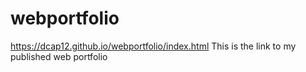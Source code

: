 # webportfolio
https://dcap12.github.io/webportfolio/index.html
This is the link to my published web portfolio
